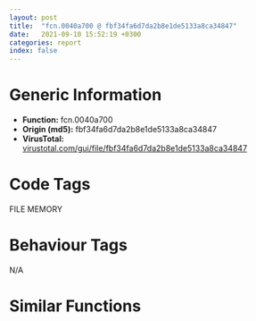 ```yaml
---
layout: post
title:  "fcn.0040a700 @ fbf34fa6d7da2b8e1de5133a8ca34847"
date:   2021-09-10 15:52:19 +0300
categories: report
index: false
---
```


# Generic Information
- **Function:** fcn.0040a700
- **Origin (md5):** fbf34fa6d7da2b8e1de5133a8ca34847
- **VirusTotal:** [virustotal.com/gui/file/fbf34fa6d7da2b8e1de5133a8ca34847][virustotal_ref]

# Code Tags
<span class="tag" id="FILE">FILE</span>
<span class="tag" id="MEMORY">MEMORY</span>


# Behaviour Tags
<span class="bhv-tag" id="na">N/A</span>

# Similar Functions
<script type="text/javascript" src="https://www.gstatic.com/charts/loader.js"></script>
<script type="text/javascript">

    google.charts.load('current', {'packages':['corechart']});
    google.charts.setOnLoadCallback(drawChart);

    function drawChart() {
    var data = new google.visualization.DataTable();
        data.addColumn('number', 'X');
        data.addColumn('number', 'Y');
        data.addColumn({type: 'string', role: 'tooltip', 'p': {'html': true}});
        data.addColumn({'type': 'string', 'role': 'style'});
        
        data.addRows([
    [0, 0, '<b><a href="/report/fcn.0040a700@fbf34fa6d7da2b8e1de5133a8ca34847">fcn.0040a700</a><br>@fbf34fa6d7da2b8e1de5133a8ca34847</b><br>sub esp, 8<br>push ebx<br>mov ebx, dword[esp+0x1c]<br>push ebp<br>push esi<br>push edi<br>mov edi, ebx<br>xor ebp, ebp<br>and edi, 0x1f<br>mov dword[esp+0x10], edi<br>jne 0x40a720<br>mov dword[esp+0x10], 2<br>push dword[esp+0x1c]<br>push dword[0x4176fc]<br>call fcn.0040d0d8<br>mov esi, eax<br>test esi, esi<br>je 0x40a8e2<br>mov eax, dword[esp+0x24]<br>cmp eax, 1<br>jne 0x40a77e<br>xor eax, eax<br>test ebx, 0x20000<br>je 0x40a751<br>mov eax, 1<br>test ebx, 0x40000<br>je 0x40a75c<br>or eax, 7<br>push 0<br>push 0x80<br>push 3<br>push 0<br>push eax<br>push 0x80000000<br>push dword[esp+0x38]<br>call dword[sym.imp.KERNEL32.dll_CreateFileW]<br>mov edi, eax<br>jmp 0x40a82c<br>cmp eax, 2<br>jne 0x40a7bc<br>xor eax, eax<br>test ebx, 0x20000<br>je 0x40a792<br>mov eax, 1<br>test ebx, 0x40000<br>je 0x40a79d<br>or eax, 7<br>push 0<br>push 0x80<br>push 4<br>push 0<br>push eax<br>push 0xc0000000<br>push dword[esp+0x38]<br>call dword[sym.imp.KERNEL32.dll_CreateFileW]<br>mov edi, eax<br>jmp 0x40a82c<br>cmp eax, 3<br>jne 0x40a828<br>xor eax, eax<br>mov dword[esp+0x28], eax<br>test ebx, 0x20000<br>je 0x40a7d8<br>mov eax, 1<br>mov dword[esp+0x28], eax<br>test ebx, 0x40000<br>je 0x40a7e7<br>or eax, 7<br>mov dword[esp+0x28], eax<br>push 0<br>push 0x80<br>push 2<br>push 0<br>push eax<br>push 0xc0000000<br>push dword[esp+0x38]<br>call dword[sym.imp.KERNEL32.dll_CreateFileW]<br>mov edi, eax<br>cmp edi, 0xffffffff<br>jne 0x40a835<br>push 0<br>push 0<br>push 5<br>push 0<br>push dword[esp+0x38]<br>push 0x40000000<br>push dword[esp+0x38]<br>call dword[sym.imp.KERNEL32.dll_CreateFileW]<br>mov edi, eax<br>jmp 0x40a82c<br>mov edi, dword[esp+0x28]<br>cmp edi, 0xffffffff<br>je 0x40a8cb<br>test edi, edi<br>je 0x40a8cb<br>mov eax, dword[0x416124]<br>test eax, eax<br>je 0x40a862<br>test ebx, 0x80000<br>jne 0x40a862<br>push eax<br>push 0<br>push dword[0x416fec]<br>call dword[sym.imp.KERNEL32.dll_HeapAlloc]<br>mov dword[esi+4], eax<br>jmp 0x40a865<br>mov dword[esi+4], ebp<br>mov dword[esi], edi<br>mov eax, dword[0x416124]<br>mov dword[esi+8], eax<br>mov eax, dword[esp+0x10]<br>mov dword[esi+0x18], eax<br>xor eax, eax<br>cmp dword[esp+0x24], 1<br>mov dword[esi+0xc], ebp<br>sete al<br>mov dword[esi+0x14], 1<br>cmp dword[esp+0x24], 2<br>mov dword[esi+0x1c], eax<br>jne 0x40a8b0<br>test ebx, 0x100000<br>je 0x40a8b0<br>push 2<br>lea eax, [esp+0x18]<br>mov dword[esp+0x18], ebp<br>push eax<br>push 0<br>push edi<br>call dword[sym.imp.KERNEL32.dll_SetFilePointer]<br>mov eax, dword[esp+0x1c]<br>mov ebp, esi<br>cmp eax, 0xffffffff<br>je 0x40a8bd<br>mov ebp, edi<br>test ebp, ebp<br>je 0x40a8cf<br>pop edi<br>pop esi<br>mov eax, ebp<br>pop ebp<br>pop ebx<br>add esp, 8<br>ret <br>mov eax, dword[esp+0x1c]<br>cmp eax, 0xffffffff<br>je 0x40a8d6<br>mov esi, eax<br>push esi<br>push dword[0x4176fc]<br>call fcn.0040d04a<br>pop edi<br>pop esi<br>mov eax, ebp<br>pop ebp<br>pop ebx<br>add esp, 8<br>ret <br><eoc> ', 'point { fill-color: #e0440e; }'],

        ]);

    var options = {
        title: 'Similarity Plot',
        legend: 'none',
        colors: ['#dedbd9', '#e6693e', '#ec8f6e', '#f3b49f', '#f6c7b6'],
        tooltip: {isHtml: true, trigger: 'both'},
        explorer: {
        actions: ["dragToZoom", "rightClickToReset"],
        },
        chartArea: {
        width: '80%',
        height: '80%'
        },
        width: '100%',
        height: '100%'
    };

    var chart = new google.visualization.ScatterChart(document.getElementById('chart_div'));

    chart.draw(data, options);
    }
    
</script>


<div id="chart_div" style="width: 100%px; height: 100%;"></div>

# Disassembled Code
{% highlight nasm %}

sub esp, 8
push ebx
mov ebx, dword[esp+0x1c]
push ebp
push esi
push edi
mov edi, ebx
xor ebp, ebp
and edi, 0x1f
mov dword[esp+0x10], edi
jne 0x40a720
mov dword[esp+0x10], 2
push dword[esp+0x1c]
push dword[0x4176fc]
call fcn.0040d0d8
mov esi, eax
test esi, esi
je 0x40a8e2
mov eax, dword[esp+0x24]
cmp eax, 1
jne 0x40a77e
xor eax, eax
test ebx, 0x20000
je 0x40a751
mov eax, 1
test ebx, 0x40000
je 0x40a75c
or eax, 7
push 0
push 0x80
push 3
push 0
push eax
push 0x80000000
push dword[esp+0x38]
call dword[sym.imp.KERNEL32.dll_CreateFileW]
mov edi, eax
jmp 0x40a82c
cmp eax, 2
jne 0x40a7bc
xor eax, eax
test ebx, 0x20000
je 0x40a792
mov eax, 1
test ebx, 0x40000
je 0x40a79d
or eax, 7
push 0
push 0x80
push 4
push 0
push eax
push 0xc0000000
push dword[esp+0x38]
call dword[sym.imp.KERNEL32.dll_CreateFileW]
mov edi, eax
jmp 0x40a82c
cmp eax, 3
jne 0x40a828
xor eax, eax
mov dword[esp+0x28], eax
test ebx, 0x20000
je 0x40a7d8
mov eax, 1
mov dword[esp+0x28], eax
test ebx, 0x40000
je 0x40a7e7
or eax, 7
mov dword[esp+0x28], eax
push 0
push 0x80
push 2
push 0
push eax
push 0xc0000000
push dword[esp+0x38]
call dword[sym.imp.KERNEL32.dll_CreateFileW]
mov edi, eax
cmp edi, 0xffffffff
jne 0x40a835
push 0
push 0
push 5
push 0
push dword[esp+0x38]
push 0x40000000
push dword[esp+0x38]
call dword[sym.imp.KERNEL32.dll_CreateFileW]
mov edi, eax
jmp 0x40a82c
mov edi, dword[esp+0x28]
cmp edi, 0xffffffff
je 0x40a8cb
test edi, edi
je 0x40a8cb
mov eax, dword[0x416124]
test eax, eax
je 0x40a862
test ebx, 0x80000
jne 0x40a862
push eax
push 0
push dword[0x416fec]
call dword[sym.imp.KERNEL32.dll_HeapAlloc]
mov dword[esi+4], eax
jmp 0x40a865
mov dword[esi+4], ebp
mov dword[esi], edi
mov eax, dword[0x416124]
mov dword[esi+8], eax
mov eax, dword[esp+0x10]
mov dword[esi+0x18], eax
xor eax, eax
cmp dword[esp+0x24], 1
mov dword[esi+0xc], ebp
sete al
mov dword[esi+0x14], 1
cmp dword[esp+0x24], 2
mov dword[esi+0x1c], eax
jne 0x40a8b0
test ebx, 0x100000
je 0x40a8b0
push 2
lea eax, [esp+0x18]
mov dword[esp+0x18], ebp
push eax
push 0
push edi
call dword[sym.imp.KERNEL32.dll_SetFilePointer]
mov eax, dword[esp+0x1c]
mov ebp, esi
cmp eax, 0xffffffff
je 0x40a8bd
mov ebp, edi
test ebp, ebp
je 0x40a8cf
pop edi
pop esi
mov eax, ebp
pop ebp
pop ebx
add esp, 8
ret
mov eax, dword[esp+0x1c]
cmp eax, 0xffffffff
je 0x40a8d6
mov esi, eax
push esi
push dword[0x4176fc]
call fcn.0040d04a
pop edi
pop esi
mov eax, ebp
pop ebp
pop ebx
add esp, 8
ret

{% endhighlight %}

[virustotal_ref]: https://www.virustotal.com/gui/file/fbf34fa6d7da2b8e1de5133a8ca34847